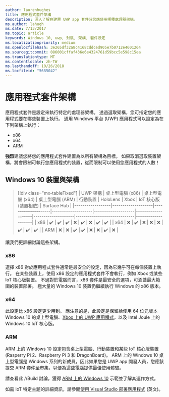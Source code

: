 ```yaml
---
author: laurenhughes
title: 應用程式套件架構
description: 深入了解在建置 UWP app 套件時您應使用哪種處理器架構。
ms.author: lahugh
ms.date: 7/13/2017
ms.topic: article
keywords: Windows 10, uwp, 封裝, 架構, 套件設定
ms.localizationpriority: medium
ms.openlocfilehash: 3e265df32a8c4168cddced905e7b0712e4601264
ms.sourcegitcommit: 086001cffaf436e6e4324761d59bcc5e598c15ea
ms.translationtype: MT
ms.contentlocale: zh-TW
ms.lasthandoff: 10/26/2018
ms.locfileid: "5685042"
---
```

# <a name="app-package-architectures"></a>應用程式套件架構

應用程式套件是設定來執行特定的處理器架構。 透過選取架構，您可指定您的應用程式要在哪些裝置上執行。 通用 Windows 平台 (UWP) 應用程式可以設定為在下列架構上執行：
- x86
- x64
- ARM

**強烈**建議您將您的應用程式套件建置為以所有架構為目標。 如果取消選取裝置架構，將會限制可執行您應用程式的裝置，從而限制可以使用您應用程式的人數！

## <a name="windows-10-devices-and-architectures"></a>Windows 10 裝置與架構

> [!div class="mx-tableFixed"]
| UWP 架構 | 桌上型電腦 (x86)      | 桌上型電腦 (x64)      | 桌上型電腦 (ARM)      | 行動裝置             | HoloLens           | Xbox               | IoT 核心版 (裝置相依) | Surface Hub        |
|------------------|--------------------|--------------------|--------------------|--------------------|--------------------|--------------------|-----------------------------|--------------------|
| x86              | :heavy_check_mark: | :heavy_check_mark: | :heavy_check_mark: | :x:                | :heavy_check_mark: | :x:                | :heavy_check_mark:          | :heavy_check_mark: |
| x64              | :x:                | :heavy_check_mark: | :x:                | :x:                | :x:                | :heavy_check_mark: | :heavy_check_mark:          | :heavy_check_mark: |
| ARM              | :x:                | :x:                | :heavy_check_mark: | :heavy_check_mark: | :x:                | :x:                | :heavy_check_mark:          | :x:                |
 

讓我們更詳細討論這些架構。 

### <a name="x86"></a>x86
選擇 x86 對於應用程式套件通常是最安全的設定，因為它幾乎可在每個裝置上執行。 在某些裝置上，使用 x86 設定的應用程式套件不會執行，例如 Xbox 或某些 IoT 核心版裝置。 不過對於電腦而言，x86 套件是最安全的選項，可涵蓋最大範圍的裝置部署。 極大量的 Windows 10 裝置仍繼續執行 Windows 的 x86 版本。 

### <a name="x64"></a>x64
此設定比 x86 設定更少用到。 應注意的是，此設定是保留給使用 64 位元版本 Windows 10 的桌上型電腦、[Xbox 上的 UWP 應用程式](https://docs.microsoft.com/windows/uwp/xbox-apps/system-resource-allocation)，以及 Intel Joule 上的 Windows 10 IoT 核心版。

### <a name="arm"></a>ARM
ARM 上的 Windows 10 設定包含桌上型電腦、行動裝置和某些 IoT 核心版裝置 (Rasperry Pi 2、Raspberry Pi 3 和 DragonBoard)。 ARM 上的 Windows 10 桌上型電腦是 Windows 系列的新成員，因此如果您是 UWP app 開發人員，您應該提交 ARM 套件至市集，以便為這些電腦提供最佳使用體驗。 

請查看此 //Build 討論，獲得 [ARM 上的 Windows 10](https://channel9.msdn.com/Events/Build/2017/P4171) 示範並了解其運作方式。 

如需 IoT 特定主題的詳細資訊，請參閱[使用 Visual Studio 部署應用程式](https://developer.microsoft.com/windows/iot/Docs/AppDeployment) (英文)。
